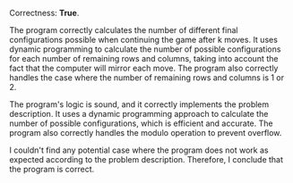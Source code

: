 Correctness: **True**.

The program correctly calculates the number of different final configurations possible when continuing the game after k moves. It uses dynamic programming to calculate the number of possible configurations for each number of remaining rows and columns, taking into account the fact that the computer will mirror each move. The program also correctly handles the case where the number of remaining rows and columns is 1 or 2.

The program's logic is sound, and it correctly implements the problem description. It uses a dynamic programming approach to calculate the number of possible configurations, which is efficient and accurate. The program also correctly handles the modulo operation to prevent overflow.

I couldn't find any potential case where the program does not work as expected according to the problem description. Therefore, I conclude that the program is correct.